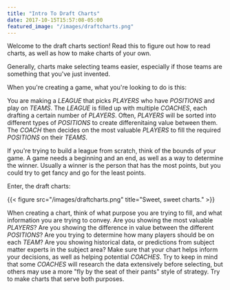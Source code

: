 ```yaml
---
title: "Intro To Draft Charts"
date: 2017-10-15T15:57:08-05:00
featured_image: "/images/draftcharts.png"
---
```

Welcome to the draft charts section!  Read this to figure out how to read charts, as well as how to make charts of your own.

<!--more-->

Generally, charts make selecting teams easier, especially if those teams are something that you've just invented.

When you're creating a game, what you're looking to do is this:

You are making a _LEAGUE_ that picks _PLAYERS_ who have _POSITIONS_ and play on _TEAMS_. The _LEAGUE_ is filled up with multiple _COACHES_, each drafting a certain number of _PLAYERS_. Often, _PLAYERS_ will be sorted into different types of _POSITIONS_ to create differenitaing value between them. The _COACH_ then decides on the most valuable _PLAYERS_ to fill the required _POSITIONS_ on their _TEAMS_.

If you're trying to build a league from scratch, think of the bounds of your game. A game needs a beginning and an end, as well as a way to determine the winner.  Usually a winner is the person that has the most points, but you could try to get fancy and go for the least points.

Enter, the draft charts:

{{< figure src="/images/draftcharts.png" title="Sweet, sweet charts." >}}

When creating a chart, think of what purpose you are trying to fill, and what information you are trying to convey.  Are you showing the most valuable _PLAYERS_?  Are you showing the difference in value between the different _POSITIONS_?  Are you trying to determine how many players should be on each _TEAM_?  Are you showing historical data, or predictions from subject matter experts in the subject area? Make sure that your chart helps inform your decisions, as well as helping potential _COACHES_.  Try to keep in mind that some _COACHES_ will research the data extensively before selecting, but others may use a more "fly by the seat of their pants" style of strategy.  Try to make charts that serve both purposes.
